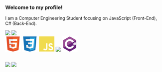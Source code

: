 ### Welcome to my profile!

I am a Computer Engineering Student focusing on JavaScript (Front-End), C# (Back-End).

<div>
    <img height="150em" src="https://github-readme-stats-ten-gilt.vercel.app/api?username=PedriSpengler&show_icons=true&theme=dracula&count_private=true">
    <img height="150em" src="https://github-readme-stats-ten-gilt.vercel.app/api/top-langs/?username=PedriSpengler&layout=compact&theme=dracula">
</div>

  <div>
    <img height='50em' src="https://raw.githubusercontent.com/devicons/devicon/master/icons/html5/html5-original.svg">
    <img height='50em' src="https://raw.githubusercontent.com/devicons/devicon/master/icons/css3/css3-original.svg">
    <img height='50em' src="https://raw.githubusercontent.com/devicons/devicon/master/icons/javascript/javascript-plain.svg">
    <img height='50em' src="https://cdn.jsdelivr.net/gh/devicons/devicon/icons/c/c-original.svg">
    <img height='50em' src="https://raw.githubusercontent.com/devicons/devicon/master/icons/csharp/csharp-original.svg">
  </div>

  ##

  <div> 
  <a href="https://www.instagram.com/pedrispengler/" target="_blank"><img src="https://img.shields.io/badge/-Instagram-%23E4405F?style=for-the-badge&logo=instagram&logoColor=white" target="_blank"></a>
  <a href="https://www.linkedin.com/in/pedro-spengler-23476b259/" target="_blank"><img src="https://img.shields.io/badge/-LinkedIn-%230077B5?style=for-the-badge&logo=linkedin&logoColor=white" target="_blank"></a> 
</div>



 
